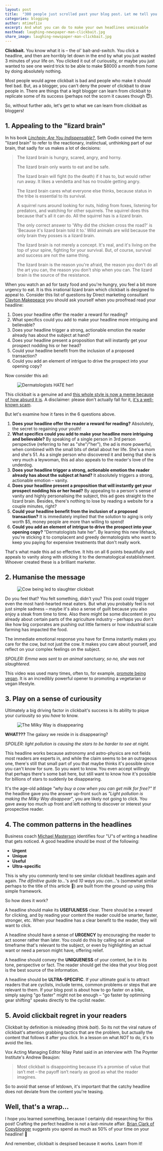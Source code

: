 ```yaml
---
layout: post
title:  "300 people just scrolled past your blog post. Let me tell you why"
categories: blogging
author: mtimofiiv
excerpt: And what you can do to make your own headlines unmissable
masthead: laughing-newspaper-man-clickbait.jpg
share_image: laughing-newspaper-man-clickbait.jpg
---
```


**Clickbait.** You know what it is – the ol' bait-and-switch. You click a headline, and then are horribly let down in the end by what you just wasted 3 minutes of your life on. You clicked it out of curiousity, or maybe you just wanted to see one weird trick to be able to make $8000 a month from home by doing absolutely nothing.

Most people would agree clickbait is bad and people who make it should feel bad. But, as a blogger, you can't deny the power of clickbait to draw people in. There are things that a legit blogger can learn from clickbait to replicate some of its success (perhaps not the scorn it causes though 😇).

So, without further ado, let's get to what we can learn from clickbait as bloggers!

## 1. Appealing to the "lizard brain"

In his book [_Linchpin: Are You Indispensable?_](https://www.goodreads.com/book/show/7155145-linchpin), Seth Godin coined the term "lizard brain" to refer to the reactionary, instinctual, unthinking part of our brain, that sadly for us makes a lot of decisions:

> The lizard brain is hungry, scared, angry, and horny.
>
> The lizard brain only wants to eat and be safe.
>
> The lizard brain will fight (to the death) if it has to, but would rather run away. It likes a vendetta and has no trouble getting angry.
>
> The lizard brain cares what everyone else thinks, because status in the tribe is essential to its survival.
>
> A squirrel runs around looking for nuts, hiding from foxes, listening for predators, and watching for other squirrels. The squirrel does this because that's all it can do. All the squirrel has is a lizard brain.
>
> The only correct answer to 'Why did the chicken cross the road?' is 'Because it's lizard brain told it to.' Wild animals are wild because the only brain they posses is a lizard brain.
>
> The lizard brain is not merely a concept. It's real, and it's living on the top of your spine, fighting for your survival. But, of course, survival and success are not the same thing.
>
> The lizard brain is the reason you're afraid, the reason you don't do all the art you can, the reason you don't ship when you can. The lizard brain is the source of the resistance.

When you watch an ad for tasty food and you're hungry, you feel a bit more urgency to eat. It is this irrational lizard brain which clickbait is designed to appeal to. Consider this list of questions by Direct marketing consultant [Clayton Makepeace](https://www.earlytorise.com/creating-a-power-packed-headline/) you should ask yourself when you proofread read your headline:

 1. Does your headline offer the reader a reward for reading?
 2. What specifics could you add to make your headline more intriguing and believable?
 3. Does your headline trigger a strong, actionable emotion the reader already has about the subject at hand?
 4. Does your headline present a proposition that will instantly get your prospect nodding his or her head?
 5. Could your headline benefit from the inclusion of a proposed transaction?
 6. Could you add an element of intrigue to drive the prospect into your opening copy?

Now consider this ad:

<figure>
  <img src="/assets/images/post-content/dermatologists-hate-her.jpg" alt="Dermatologists HATE her!">
</figure>

This clickbait is a genuine ad and [this whole style is now a meme because of how absurd it is](https://knowyourmeme.com/memes/trainers-hate-him). A disclaimer: please don't actually fall for it, [it's a well-known scam](https://www.wiyre.com/grocery-stores-fear-him-advertisement-and-other-scams-from-crisis-education-llc/).

But let's examine how it fares in the 6 questions above.

 1. **Does your headline offer the reader a reward for reading?** Absolutely, the secret to regaining your youth!
 2. **What specifics could you add to make your headline more intriguing and believable?** By speaking of a single person in 3rd person perspective (referring to her as "she"/"her"), the ad is more powerful, when combined with the small bits of detail about her life. She's a mom and she's 51. As a single person who discovered it and being that she is very much a leywoman, this ad also appeals to the reader's love of the underdog.
 3. **Does your headline trigger a strong, actionable emotion the reader already has about the subject at hand?** It absolutely triggers a strong, actionable emotion – vanity.
 4. **Does your headline present a proposition that will instantly get your prospect nodding his or her head?** By appealing to a person's sense of vanity and highly personalising the subject, this ad goes straight to the lizard brain. Besides, there's nothing to lose by reading a website for a couple minutes, right?
 5. **Could your headline benefit from the inclusion of a proposed transaction?** It is immediately implied that the solution to aging is only worth $5, money people are more than willing to spend!
 6. **Could you add an element of intrigue to drive the prospect into your opening copy?** "Dermatologists hate her". By learning this new lifehack, you're sticking it to complacent and greedy dermatologists who want to keep you paying for expensive treatments that don't really work.

That's what made this ad so effective. It hits on all 6 points beautifully and appeals to vanity along with sticking it to the dermatological establishment. Whoever created these is a brilliant marketer.

## 2. Humanise the message

<figure>
  <img src="/assets/images/post-content/cow-clickbait.png" alt="Cow being led to slaughter clickbait">
</figure>

Do you feel that? You felt something, didn't you? This post could trigger even the most hard-hearted meat eaters. But what you probably feel is not just simple sadness – maybe it's also a sense of guilt because you also enjoy a steak from time to time. Also there might be some discontent in you already about certain parts of the agriculture industry – perhaps you don't like how big corporates are pushing out little farmers or how industrial scale farming has impacted the food.

The immediate emotional response you have for Emma instantly makes you care for the cow, but not just the cow. It makes you care about yourself, and reflect on your complex feelings on the subject.

_SPOILER: Emma was sent to an animal sanctuary, so no, she was not slaughtered._

This video was used many times, often to, for example, [promote being vegan](https://www.kinderworld.org/videos/animal-videos/cow-crying/). It is an incredibly powerful opener to promoting a vegetarian or vegan lifestyle.

## 3. Play on a sense of curiousity

Ultimately a big driving factor in clickbait's success is its ability to pique your curiousity so you _have_ to know.

<figure>
  <img src="/assets/images/post-content/milky-way-clickbait.jpg" alt="The Milky Way is disappearing">
</figure>

**WHAT???** The galaxy we reside in is disappearing?

_SPOILER: light pollution is causing the stars to be harder to see at night._

This headline works because astronomy and astro-physics are not fields most readers are experts in, and while the claim seems to be an outrageous one, there's still that small part of you that maybe thinks it's possible since you can't know for sure. So you want to know. You even accept willingly that perhaps there's some bait here, but still want to know how it's possible for billions of stars to suddenly be disappearing.

It's the age-old addage _"why buy a cow when you can get milk for free?"_ If the headline gave you the answer up-front such as _"Light pollution is making the Milky Way disappear"_, you are likely not going to click. You gave away too much up front and left nothing to discover or interest your prospective reader.

## 4. The common patterns in the headlines

Business coach [Michael Masterson](http://www.michaelmasterson.net) identifies four "U"s of writing a headline that gets noticed. A good headline should be most of the following:

 * **Urgent**
 * **Unique**
 * **Useful**
 * **Ultra-specific**

This is why you commonly tend to see similar clickbait headlines again and again. _The difinitive guide to..._'s and _10 ways you can..._'s (somewhat similar perhaps to the title of this article 🤔) are built from the ground up using this simple framework.

So how does it work?

A headline should make its **USEFULNESS** clear. There should be a reward for clicking, and by reading your content the reader could be smarter, faster, stronger, etc. When your headline has a clear benefit to the reader, they will want to click.

A headline should have a sense of **URGENCY** by encouraging the reader to act sooner rather than later. You could do this by calling out an actual timeframe that's relevant to the subject, or even by highlighting an actual want or need a person might have, offering relief.

A headline should convey the **UNIQUENESS** of your content, be it in its tone, perspective or fact. The reader should get the idea that your blog post is the best source of the information.

A headline should be **ULTRA-SPECIFIC**. If your ultimate goal is to attract readers that are cyclists, include terms, common problems or steps that are relevant to them. If your blog post is about how to go faster on a bike, simply saying "go faster" might not be enough – "go faster by optimising gear shifting" speaks directly to the cyclist reader.

## 5. Avoid clickbait regret in your readers

Clickbait by definition is misleading (think _bait_). So its not the viral nature of clickbait's attention grabbing tactics that are the problem, but actually the content that follows it after you click. In a lesson on what _NOT_ to do, it's to avoid the lies.

Vox Acting Managing Editor Nilay Patel said in an interview with The Poynter Institute's Andrew Beaujon:

> Most clickbait is disappointing because it’s a promise of value that isn’t met – the payoff isn’t nearly as good as what the reader imagines.

So to avoid that sense of letdown, it's important that the catchy headline does not deviate from the content you're teasing.

## Well, that's a wrap...

I hope you learned something, because I certainly did researching for this post! Crafting the perfect headline is not a last-minute affair. [Brian Clark of Copyblogger](https://www.copyblogger.com/writing-headlines-that-get-results/) suggests you spend as much as 50% of your time on your headline! 🤭

And remember, clickbait is despised because it works. Learn from it!
